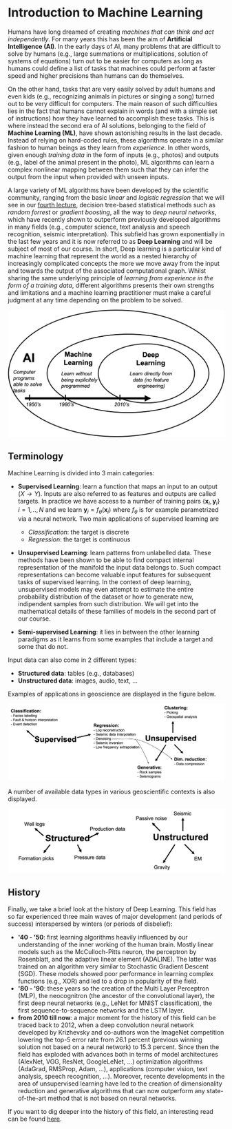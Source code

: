 # Introduction to Machine Learning

Humans have long dreamed of creating *machines that can think and act independently*. For many years this has been the
aim of **Artificial Intelligence (AI)**. In the early days of AI, many problems that are difficult to solve by humans 
(e.g., large summations or multiplications, solution of systems of equations) turn out to be easier for computers as long
as humans could define a list of tasks that machines could perform at faster speed and higher precisions than humans
can do themselves.

On the other hand, tasks that are very easily solved by adult humans and even kids (e.g., recognizing animals in pictures
or singing a song) turned out to be very difficult for computers. The main reason of such difficulties lies in the fact
that humans cannot explain in words (and with a simple set of instructions) how they have learned to accomplish these tasks.
This is where instead the second era of AI solutions, belonging to the field of **Machine Learning (ML)**, have shown astonishing
results in the last decade. Instead of relying on hard-coded rules, these algorithms operate in a similar fashion to human 
beings as they learn from *experience*. In other words, given enough *training data* in the form of inputs (e.g., photos)
and outputs (e.g., label of the animal present in the photo), ML algorithms can learn a complex nonlinear mapping between
them such that they can infer the output from the input when provided with unseen inputs. 

A large variety of ML algorithms have been developed by the scientific community, ranging from the basic *linear* and *logistic 
regression* that we will see in our [fourth lecture](04_linreg.md), decision tree-based statistical methods such 
as *random forrest* or *gradient boosting*, all the way to *deep neural networks*, which have recently
shown to outperform previously developed algorithms in many fields (e.g., computer science, text analysis and speech recognition,
seismic interpretation). This subfield has grown exponentially in the last few years and it is now referred to as **Deep Learning**
and will be subject of most of our course. In short, Deep learning is a particular kind of machine learning that
represent the world as a nested hierarchy of increasingly complicated concepts the more we move away from the input and towards the
output of the associated computational graph.  Whilst sharing the same underlying principle of *learning from experience in the form 
of a training data*, different algorithms presents their own strengths and limitations and a machine learning practitioner 
must make a careful judgment at any time depending on the problem to be solved.

![AI_ML_DL](figs/ai_ml_dl.png)

## Terminology

Machine Learning is divided into 3 main categories:

- **Supervised Learning**: learn a function that maps an input to an output ($X \rightarrow Y$). Inputs are also referred to as
  features and outputs are called targets. In practice we have access to a number of training pairs 
  $\{ \textbf{x}_i, \textbf{y}_i \} \; i=1,..,N$ and we learn $\textbf{y}_i=f_\theta(\textbf{x}_i)$ 
  where $f_\theta$ is for example parametrized via a neural network. Two main applications
  of supervised learning are
    * *Classification*: the target is discrete
    * *Regression*: the target is continuous
  
- **Unsupervised Learning**: learn patterns from unlabelled data. These methods have been shown to be able to find compact 
  internal representation of the manifold the input data belongs to. Such compact representations can become valuable
  input features for subsequent tasks of supervised learning. In the context of deep learning, unsupervised models
  may even attempt to estimate the entire probability distribution of the dataset or how to generate new, indipendent 
  samples from such distribution. We will get into the mathematical details of these families of
  models in the second part of our course.
  
- **Semi-supervised Learning**: it lies in between the other learning paradigms as it learns from some examples
  that include a target and some that do not.
  
Input data can also come in 2 different types:

- **Structured data**: tables (e.g., databases)
- **Unstructured data**: images, audio, text, ...

Examples of applications in geoscience are displayed in the figure below.

![GEOSCIENTIFIC APPLICATIONS](figs/geo_examples.png)

A number of available data types in various geoscientific contexts is also displayed.

![GEOSCIENTIFIC DATA](figs/geo_datatypes.png)


## History

Finally, we take a brief look at the history of Deep Learning. This field has so far experienced three main 
waves of major development (and periods of success) interspersed by winters (or periods of disbelief):

- **'40 - '50**: first learning algorithms heavily influenced by our understanding of the inner working of the human brain.
  Mostly linear models such as the McCulloch-Pitts neuron, the perceptron by Rosenblatt, and the adaptive linear element
  (ADALINE). The latter was trained on an algorithm very similar to Stochastic Gradient Descent (SGD). These models showed
  poor performance in learning complex functions (e.g., XOR) and led to a drop in popularity of the field.
- **'80 - '90**: these years so the creation of the Multi Layer Perceptron (MLP), the neocognitron (the ancestor of the
  convolutional layer), the first deep neural networks (e.g., LeNet for MNIST classification), the first sequence-to-sequence 
  networks and the LSTM layer.
- **from 2010 till now**: a major moment for the history of this field can be traced back to 2012, when a deep convolution 
  neural network developed by Krizhevsky and co-authors won the ImageNet competition lowering the top-5 error rate from 26.1 percent 
  (previous winning solution not based on a neural network) to 15.3 percent. Since then the field has exploded with advances both
  in terms of model architectures (AlexNet, VGG, ResNet, GoogleLeNet, ...) optimization algorithms (AdaGrad, RMSProp, Adam, ...),
  applications (computer vision, text analysis, speech recognition, ...). Moreover, recente developments in the area of 
  unsupervised learning have led to the creation of dimensionality reduction and generative algorithms that can now
  outperform any state-of-the-art method that is not based on neural networks.
  
If you want to dig deeper into the history of this field, an interesting read can be found 
[here](http://beamlab.org/deeplearning/2017/02/23/deep_learning_101_part1.html).
